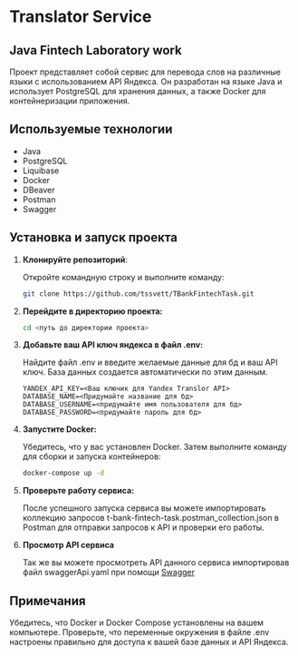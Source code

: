 # Translator Service
## Java Fintech Laboratory work
Проект представляет собой сервис для перевода слов на различные языки с использованием API Яндекса. Он разработан на языке Java и использует PostgreSQL для хранения данных, а также Docker для контейнеризации приложения.

## Используемые технологии

- Java
- PostgreSQL
- Liquibase
- Docker
- DBeaver
- Postman
- Swagger


## Установка и запуск проекта


1. **Клонируйте репозиторий**:

   Откройте командную строку и выполните команду:
   ```bash
   git clone https://github.com/tssvett/TBankFintechTask.git

2. **Перейдите в директорию проекта:**
    ```bash
    cd <путь до директории проекта>

3. **Добавьте ваш API ключ яндекса в файл .env:**
 
   Найдите файл .env и введите желаемые данные для бд и ваш API ключ.
   База данных создается автоматически по этим данным.
   ```
   YANDEX_API_KEY=<Ваш ключик для Yandex Translor API>
   DATABASE_NAME=<Придумайте название для бд>
   DATABASE_USERNAME=<придумайте имя пользователя для бд>
   DATABASE_PASSWORD=<придумайте пароль для бд>

4. **Запустите Docker:**

   Убедитесь, что у вас установлен Docker. Затем выполните команду для сборки и запуска контейнеров:
   ```bash
   docker-compose up -d

5. **Проверьте работу сервиса:**

    После успешного запуска сервиса вы можете импортировать коллекцию запросов t-bank-fintech-task.postman_collection.json в Postman для отправки запросов к API и проверки его работы.


6. **Просмотр API сервиса**

    Так же вы можете просмотреть API данного сервиса импортировав файл swaggerApi.yaml при помощи [Swagger](https://editor.swagger.io/)
## Примечания
Убедитесь, что Docker и Docker Compose установлены на вашем компьютере.
Проверьте, что переменные окружения в файле .env настроены правильно для доступа к вашей базе данных и API Яндекса.
